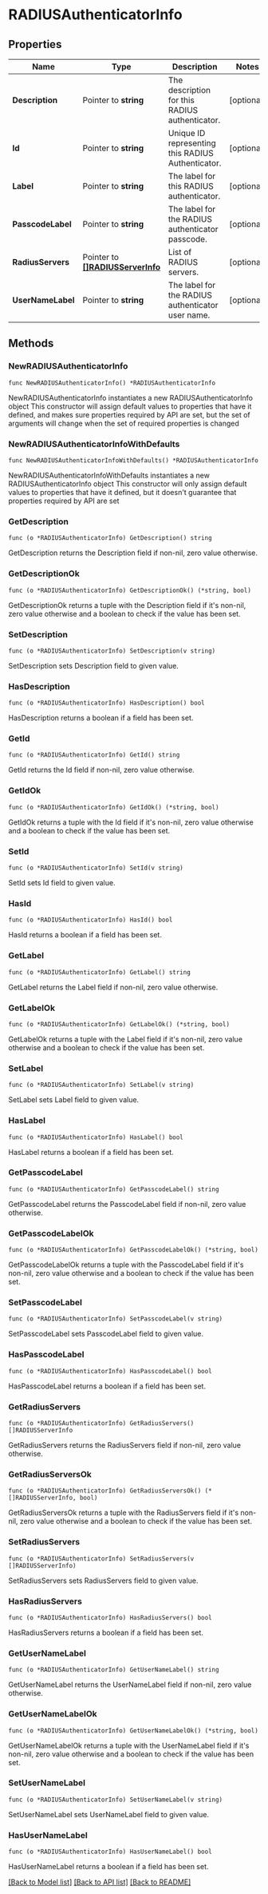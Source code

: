 # RADIUSAuthenticatorInfo

## Properties

Name | Type | Description | Notes
------------ | ------------- | ------------- | -------------
**Description** | Pointer to **string** | The description for this RADIUS authenticator. | [optional] 
**Id** | Pointer to **string** | Unique ID representing this RADIUS Authenticator. | [optional] 
**Label** | Pointer to **string** | The label for this RADIUS authenticator. | [optional] 
**PasscodeLabel** | Pointer to **string** | The label for the RADIUS authenticator passcode. | [optional] 
**RadiusServers** | Pointer to [**[]RADIUSServerInfo**](RADIUSServerInfo.md) | List of RADIUS servers. | [optional] 
**UserNameLabel** | Pointer to **string** | The label for the RADIUS authenticator user name. | [optional] 

## Methods

### NewRADIUSAuthenticatorInfo

`func NewRADIUSAuthenticatorInfo() *RADIUSAuthenticatorInfo`

NewRADIUSAuthenticatorInfo instantiates a new RADIUSAuthenticatorInfo object
This constructor will assign default values to properties that have it defined,
and makes sure properties required by API are set, but the set of arguments
will change when the set of required properties is changed

### NewRADIUSAuthenticatorInfoWithDefaults

`func NewRADIUSAuthenticatorInfoWithDefaults() *RADIUSAuthenticatorInfo`

NewRADIUSAuthenticatorInfoWithDefaults instantiates a new RADIUSAuthenticatorInfo object
This constructor will only assign default values to properties that have it defined,
but it doesn't guarantee that properties required by API are set

### GetDescription

`func (o *RADIUSAuthenticatorInfo) GetDescription() string`

GetDescription returns the Description field if non-nil, zero value otherwise.

### GetDescriptionOk

`func (o *RADIUSAuthenticatorInfo) GetDescriptionOk() (*string, bool)`

GetDescriptionOk returns a tuple with the Description field if it's non-nil, zero value otherwise
and a boolean to check if the value has been set.

### SetDescription

`func (o *RADIUSAuthenticatorInfo) SetDescription(v string)`

SetDescription sets Description field to given value.

### HasDescription

`func (o *RADIUSAuthenticatorInfo) HasDescription() bool`

HasDescription returns a boolean if a field has been set.

### GetId

`func (o *RADIUSAuthenticatorInfo) GetId() string`

GetId returns the Id field if non-nil, zero value otherwise.

### GetIdOk

`func (o *RADIUSAuthenticatorInfo) GetIdOk() (*string, bool)`

GetIdOk returns a tuple with the Id field if it's non-nil, zero value otherwise
and a boolean to check if the value has been set.

### SetId

`func (o *RADIUSAuthenticatorInfo) SetId(v string)`

SetId sets Id field to given value.

### HasId

`func (o *RADIUSAuthenticatorInfo) HasId() bool`

HasId returns a boolean if a field has been set.

### GetLabel

`func (o *RADIUSAuthenticatorInfo) GetLabel() string`

GetLabel returns the Label field if non-nil, zero value otherwise.

### GetLabelOk

`func (o *RADIUSAuthenticatorInfo) GetLabelOk() (*string, bool)`

GetLabelOk returns a tuple with the Label field if it's non-nil, zero value otherwise
and a boolean to check if the value has been set.

### SetLabel

`func (o *RADIUSAuthenticatorInfo) SetLabel(v string)`

SetLabel sets Label field to given value.

### HasLabel

`func (o *RADIUSAuthenticatorInfo) HasLabel() bool`

HasLabel returns a boolean if a field has been set.

### GetPasscodeLabel

`func (o *RADIUSAuthenticatorInfo) GetPasscodeLabel() string`

GetPasscodeLabel returns the PasscodeLabel field if non-nil, zero value otherwise.

### GetPasscodeLabelOk

`func (o *RADIUSAuthenticatorInfo) GetPasscodeLabelOk() (*string, bool)`

GetPasscodeLabelOk returns a tuple with the PasscodeLabel field if it's non-nil, zero value otherwise
and a boolean to check if the value has been set.

### SetPasscodeLabel

`func (o *RADIUSAuthenticatorInfo) SetPasscodeLabel(v string)`

SetPasscodeLabel sets PasscodeLabel field to given value.

### HasPasscodeLabel

`func (o *RADIUSAuthenticatorInfo) HasPasscodeLabel() bool`

HasPasscodeLabel returns a boolean if a field has been set.

### GetRadiusServers

`func (o *RADIUSAuthenticatorInfo) GetRadiusServers() []RADIUSServerInfo`

GetRadiusServers returns the RadiusServers field if non-nil, zero value otherwise.

### GetRadiusServersOk

`func (o *RADIUSAuthenticatorInfo) GetRadiusServersOk() (*[]RADIUSServerInfo, bool)`

GetRadiusServersOk returns a tuple with the RadiusServers field if it's non-nil, zero value otherwise
and a boolean to check if the value has been set.

### SetRadiusServers

`func (o *RADIUSAuthenticatorInfo) SetRadiusServers(v []RADIUSServerInfo)`

SetRadiusServers sets RadiusServers field to given value.

### HasRadiusServers

`func (o *RADIUSAuthenticatorInfo) HasRadiusServers() bool`

HasRadiusServers returns a boolean if a field has been set.

### GetUserNameLabel

`func (o *RADIUSAuthenticatorInfo) GetUserNameLabel() string`

GetUserNameLabel returns the UserNameLabel field if non-nil, zero value otherwise.

### GetUserNameLabelOk

`func (o *RADIUSAuthenticatorInfo) GetUserNameLabelOk() (*string, bool)`

GetUserNameLabelOk returns a tuple with the UserNameLabel field if it's non-nil, zero value otherwise
and a boolean to check if the value has been set.

### SetUserNameLabel

`func (o *RADIUSAuthenticatorInfo) SetUserNameLabel(v string)`

SetUserNameLabel sets UserNameLabel field to given value.

### HasUserNameLabel

`func (o *RADIUSAuthenticatorInfo) HasUserNameLabel() bool`

HasUserNameLabel returns a boolean if a field has been set.


[[Back to Model list]](../README.md#documentation-for-models) [[Back to API list]](../README.md#documentation-for-api-endpoints) [[Back to README]](../README.md)


